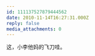 ```yaml
---
id: 111137527879444562
date: 2010-11-14T16:27:31.000Z
reply: false
media_attachments: 0
---
```


这，小李他妈的飞刀哇。

